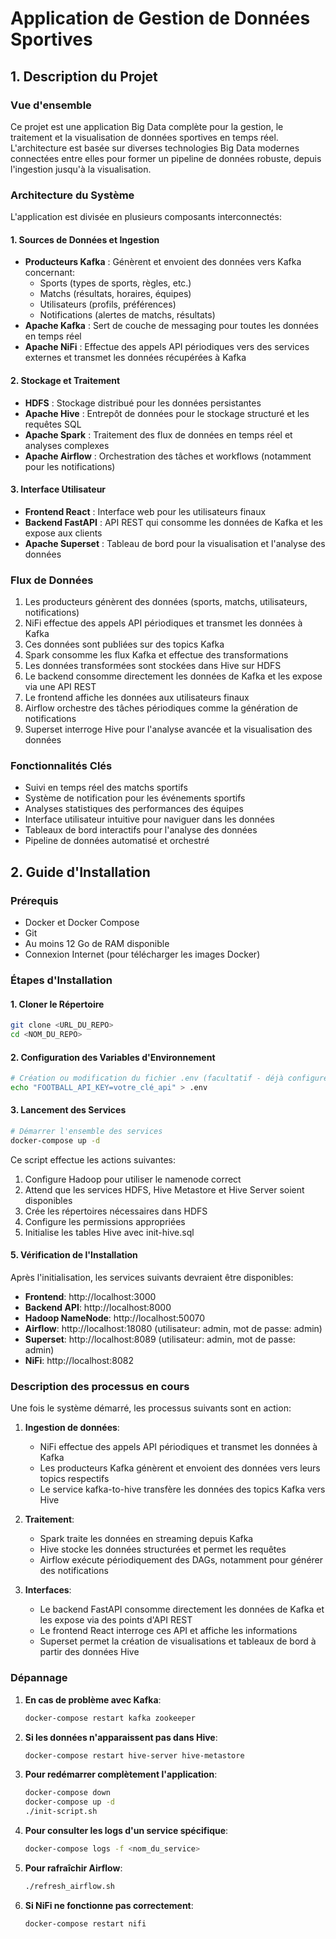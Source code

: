 # Application de Gestion de Données Sportives

## 1. Description du Projet

### Vue d'ensemble
Ce projet est une application Big Data complète pour la gestion, le traitement et la visualisation de données sportives en temps réel. L'architecture est basée sur diverses technologies Big Data modernes connectées entre elles pour former un pipeline de données robuste, depuis l'ingestion jusqu'à la visualisation.

### Architecture du Système

L'application est divisée en plusieurs composants interconnectés:

#### 1. Sources de Données et Ingestion
- **Producteurs Kafka** : Génèrent et envoient des données vers Kafka concernant:
  - Sports (types de sports, règles, etc.)
  - Matchs (résultats, horaires, équipes)
  - Utilisateurs (profils, préférences)
  - Notifications (alertes de matchs, résultats)
- **Apache Kafka** : Sert de couche de messaging pour toutes les données en temps réel
- **Apache NiFi** : Effectue des appels API périodiques vers des services externes et transmet les données récupérées à Kafka

#### 2. Stockage et Traitement
- **HDFS** : Stockage distribué pour les données persistantes
- **Apache Hive** : Entrepôt de données pour le stockage structuré et les requêtes SQL
- **Apache Spark** : Traitement des flux de données en temps réel et analyses complexes
- **Apache Airflow** : Orchestration des tâches et workflows (notamment pour les notifications)

#### 3. Interface Utilisateur
- **Frontend React** : Interface web pour les utilisateurs finaux
- **Backend FastAPI** : API REST qui consomme les données de Kafka et les expose aux clients
- **Apache Superset** : Tableau de bord pour la visualisation et l'analyse des données

### Flux de Données
1. Les producteurs génèrent des données (sports, matchs, utilisateurs, notifications)
2. NiFi effectue des appels API périodiques et transmet les données à Kafka
3. Ces données sont publiées sur des topics Kafka
4. Spark consomme les flux Kafka et effectue des transformations
5. Les données transformées sont stockées dans Hive sur HDFS
6. Le backend consomme directement les données de Kafka et les expose via une API REST
7. Le frontend affiche les données aux utilisateurs finaux
8. Airflow orchestre des tâches périodiques comme la génération de notifications
9. Superset interroge Hive pour l'analyse avancée et la visualisation des données

### Fonctionnalités Clés
- Suivi en temps réel des matchs sportifs
- Système de notification pour les événements sportifs
- Analyses statistiques des performances des équipes
- Interface utilisateur intuitive pour naviguer dans les données
- Tableaux de bord interactifs pour l'analyse des données
- Pipeline de données automatisé et orchestré

## 2. Guide d'Installation

### Prérequis
- Docker et Docker Compose
- Git
- Au moins 12 Go de RAM disponible
- Connexion Internet (pour télécharger les images Docker)

### Étapes d'Installation

#### 1. Cloner le Répertoire
```bash
git clone <URL_DU_REPO>
cd <NOM_DU_REPO>
```

#### 2. Configuration des Variables d'Environnement
```bash
# Création ou modification du fichier .env (facultatif - déjà configuré par défaut)
echo "FOOTBALL_API_KEY=votre_clé_api" > .env
```

#### 3. Lancement des Services
```bash
# Démarrer l'ensemble des services
docker-compose up -d
```

Ce script effectue les actions suivantes:
1. Configure Hadoop pour utiliser le namenode correct
2. Attend que les services HDFS, Hive Metastore et Hive Server soient disponibles
3. Crée les répertoires nécessaires dans HDFS
4. Configure les permissions appropriées
5. Initialise les tables Hive avec init-hive.sql

#### 5. Vérification de l'Installation
Après l'initialisation, les services suivants devraient être disponibles:

- **Frontend**: http://localhost:3000
- **Backend API**: http://localhost:8000
- **Hadoop NameNode**: http://localhost:50070
- **Airflow**: http://localhost:18080 (utilisateur: admin, mot de passe: admin)
- **Superset**: http://localhost:8089 (utilisateur: admin, mot de passe: admin)
- **NiFi**: http://localhost:8082

### Description des processus en cours

Une fois le système démarré, les processus suivants sont en action:

1. **Ingestion de données**:
   - NiFi effectue des appels API périodiques et transmet les données à Kafka
   - Les producteurs Kafka génèrent et envoient des données vers leurs topics respectifs
   - Le service kafka-to-hive transfère les données des topics Kafka vers Hive

2. **Traitement**:
   - Spark traite les données en streaming depuis Kafka
   - Hive stocke les données structurées et permet les requêtes
   - Airflow exécute périodiquement des DAGs, notamment pour générer des notifications

3. **Interfaces**:
   - Le backend FastAPI consomme directement les données de Kafka et les expose via des points d'API REST
   - Le frontend React interroge ces API et affiche les informations
   - Superset permet la création de visualisations et tableaux de bord à partir des données Hive

### Dépannage

1. **En cas de problème avec Kafka**:
   ```bash
   docker-compose restart kafka zookeeper
   ```

2. **Si les données n'apparaissent pas dans Hive**:
   ```bash
   docker-compose restart hive-server hive-metastore
   ```

3. **Pour redémarrer complètement l'application**:
   ```bash
   docker-compose down
   docker-compose up -d
   ./init-script.sh
   ```

4. **Pour consulter les logs d'un service spécifique**:
   ```bash
   docker-compose logs -f <nom_du_service>
   ```
   
5. **Pour rafraîchir Airflow**:
   ```bash
   ./refresh_airflow.sh
   ```

6. **Si NiFi ne fonctionne pas correctement**:
   ```bash
   docker-compose restart nifi
   ``` 
